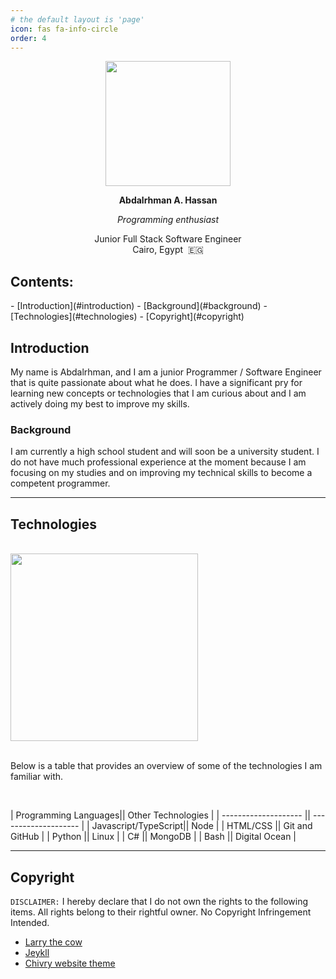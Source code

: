 ```yaml
---
# the default layout is 'page'
icon: fas fa-info-circle
order: 4
---
```


<div class="profile-picture"  align="center">
  <img src="https://pbs.twimg.com/profile_images/1631662554383523841/6paHJgAu_400x400.png"  height="200px"/>
  <p class="no-print"></p>
  <div>
    <p align="center"><b>Abdalrhman A. Hassan</b></p>
    <p align="center" class="no-site"><i>Programming enthusiast</i></p>
    <p align="center">Junior Full Stack Software Engineer<br>Cairo, Egypt &nbsp;🇪🇬</p>
  </div>
</div>

<h2>Contents: </h2>
- [Introduction](#introduction)
  - [Background](#background)
- [Technologies](#technologies)
- [Copyright](#copyright)

## Introduction

My name is Abdalrhman, and I am a junior Programmer / Software Engineer that is quite passionate about what he does. I have a significant pry for learning new concepts or technologies that I am curious about and I am actively doing my best to improve my skills.

### Background

I am currently a high school student and will soon be a university student. I do not have much professional experience at the moment because I am focusing on my studies and on improving my technical skills to become a competent programmer.


------------------------------------------------


## Technologies

<div>
  <br>
  <img src="https://intoli.com/blog/terminal-recorders/img/og-image.gif" width="300px" class="gopher-image">
  <br>
</div>

<br>

Below is a table that provides an overview of some of the technologies I am familiar with.

<br>

| Programming Languages|| Other Technologies   |
| -------------------- || -------------------- |
| Javascript/TypeScript|| Node                 |
| HTML/CSS             || Git and GitHub       |
| Python               || Linux                |
| C#                   || MongoDB              |
| Bash                 || Digital Ocean        |


------------------------------------------------


## Copyright

`DISCLAIMER:` I hereby declare that I do not own the rights to the following items. All rights belong to their rightful owner. No Copyright Infringement Intended.


- [Larry the cow](https://wiki.gentoo.org/wiki/File:Larry-the-cow-full.svg)
- [Jeykll](https://jekyllrb.com/)
- [Chivry website theme](https://github.com/cotes2020/jekyll-theme-chirpy)